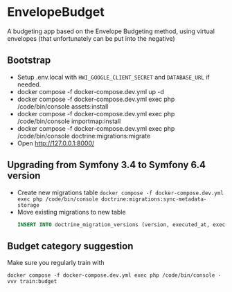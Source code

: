 EnvelopeBudget
==============

A budgeting app based on the Envelope Budgeting method, using virtual envelopes (that unfortunately can be put into the negative)


## Bootstrap
- Setup .env.local with `HWI_GOOGLE_CLIENT_SECRET` and `DATABASE_URL` if needed.
- docker compose -f docker-compose.dev.yml up -d
- docker compose -f docker-compose.dev.yml exec php /code/bin/console assets:install
- docker compose -f docker-compose.dev.yml exec php /code/bin/console importmap:install
- docker compose -f docker-compose.dev.yml exec php /code/bin/console doctrine:migrations:migrate
- Open http://127.0.0.1:8000/

## Upgrading from Symfony 3.4 to Symfony 6.4 version
- Create new migrations table `docker compose -f docker-compose.dev.yml exec php /code/bin/console doctrine:migrations:sync-metadata-storage`
- Move existing migrations to new table
  ```sql
  INSERT INTO doctrine_migration_versions (version, executed_at, execution_time) SELECT concat("DoctrineMigrations\\Version", version), executed_at, 1 FROM migration_versions;
  ```

## Budget category suggestion
Make sure you regularly train with
```console
docker compose -f docker-compose.dev.yml exec php /code/bin/console -vvv train:budget
```